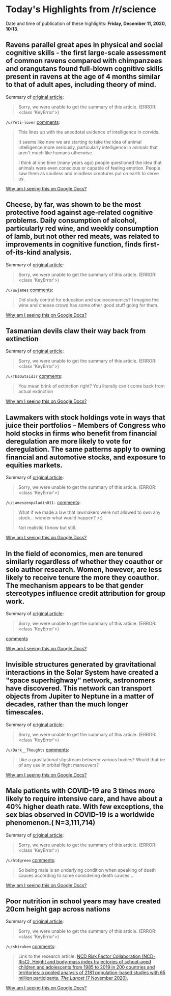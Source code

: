 # Today's Highlights from /r/science

Date and time of publication of these highlights: **Friday, December 11, 2020, 10:13**.

## Ravens parallel great apes in physical and social cognitive skills - the first large-scale assessment of common ravens compared with chimpanzees and orangutans found full-blown cognitive skills present in ravens at the age of 4 months similar to that of adult apes, including theory of mind.

Summary of [original article](https://www.nature.com/articles/s41598-020-77060-8):

> Sorry, we were unable to get the summary of this article. (ERROR: <class 'KeyError'>)

`/u/Yeti-lover` [comments](https://www.reddit.com/r/science/comments/kb1b8e/ravens_parallel_great_apes_in_physical_and_social/):

> This lines up with the anecdotal evidence of intelligence in corvids.
> 
> It seems like now we are starting to take the idea of animal intelligence more seriously, particularly intelligence in animals that aren't much like humans otherwise. 
> 
> I think at one time (many years ago) people questioned the idea that animals were even conscious or capable of feeling emotion. People saw them as soulless and mindless creatures put on earth to serve us.

[Why am I seeing this on Google Docs?](https://docs.google.com/document/d/1Dc6We63vOXIZsc0op-Bt4abqkYjXzOigalQqFxmvvbM/edit?usp=sharing)

## Cheese, by far, was shown to be the most protective food against age-related cognitive problems. Daily consumption of alcohol, particularly red wine, and weekly consumption of lamb, but not other red meats, was related to improvements in cognitive function, finds first-of-its-kind analysis.

Summary of [original article](https://www.research.iastate.edu/news/isu-study-indicates-diet-may-help-reduce-cognitive-decline/):

> Sorry, we were unable to get the summary of this article. (ERROR: <class 'KeyError'>)

`/u/uwjames` [comments](https://www.reddit.com/r/science/comments/kavfmr/cheese_by_far_was_shown_to_be_the_most_protective/):

> Did study control for education and socioeconomics? I imagine the wine and cheese crowd has some other good stuff going for them.

[Why am I seeing this on Google Docs?](https://docs.google.com/document/d/1Dc6We63vOXIZsc0op-Bt4abqkYjXzOigalQqFxmvvbM/edit?usp=sharing)

## Tasmanian devils claw their way back from extinction

Summary of [original article](https://www.sciencemag.org/news/2020/12/tasmanian-devils-claw-their-way-back-extinction):

> Sorry, we were unable to get the summary of this article. (ERROR: <class 'KeyError'>)

`/u/Th3Outsid3r` [comments](https://www.reddit.com/r/science/comments/kazq8t/tasmanian_devils_claw_their_way_back_from/):

> You mean brink of extinction right? You literally can't come back from actual extinction

[Why am I seeing this on Google Docs?](https://docs.google.com/document/d/1Dc6We63vOXIZsc0op-Bt4abqkYjXzOigalQqFxmvvbM/edit?usp=sharing)

## Lawmakers with stock holdings vote in ways that juice their portfolios – Members of Congress who hold stocks in firms who benefit from financial deregulation are more likely to vote for deregulation. The same patterns apply to owning financial and automotive stocks, and exposure to equities markets.

Summary of [original article](https://www.washingtonpost.com/business/2020/12/10/congress-votes-stock-portfolio/):

> Sorry, we were unable to get the summary of this article. (ERROR: <class 'KeyError'>)

`/u/jameszenpaladin011-` [comments](https://www.reddit.com/r/science/comments/kamdkb/lawmakers_with_stock_holdings_vote_in_ways_that/):

> What if we made a law that lawmakers were not allowed to own any stock... wonder what would happen?  >:)
> 
> Not realistic I know but still.

[Why am I seeing this on Google Docs?](https://docs.google.com/document/d/1Dc6We63vOXIZsc0op-Bt4abqkYjXzOigalQqFxmvvbM/edit?usp=sharing)

## In the field of economics, men are tenured similarly regardless of whether they coauthor or solo author research. Women, however, are less likely to receive tenure the more they coauthor. The mechanism appears to be that gender stereotypes influence credit attribution for group work.

Summary of [original article](https://www.journals.uchicago.edu/doi/10.1086/711401):

> Sorry, we were unable to get the summary of this article. (ERROR: <class 'KeyError'>)

[comments](https://www.reddit.com/r/science/comments/kb24z7/in_the_field_of_economics_men_are_tenured/)

[Why am I seeing this on Google Docs?](https://docs.google.com/document/d/1Dc6We63vOXIZsc0op-Bt4abqkYjXzOigalQqFxmvvbM/edit?usp=sharing)

## Invisible structures generated by gravitational interactions in the Solar System have created a "space superhighway" network, astronomers have discovered. This network can transport objects from Jupiter to Neptune in a matter of decades, rather than the much longer timescales.

Summary of [original article](https://www.sciencealert.com/solar-system-arches-of-chaos-create-cosmic-fast-travel-superhighways):

> Sorry, we were unable to get the summary of this article. (ERROR: <class 'KeyError'>)

`/u/Dark__Thoughts` [comments](https://www.reddit.com/r/science/comments/kb5tq4/invisible_structures_generated_by_gravitational/):

> Like a gravitational slipstream between various bodies? Would that be of any use in orbital flight maneuvers?

[Why am I seeing this on Google Docs?](https://docs.google.com/document/d/1Dc6We63vOXIZsc0op-Bt4abqkYjXzOigalQqFxmvvbM/edit?usp=sharing)

## Male patients with COVID-19 are 3 times more likely to require intensive care, and have about a 40% higher death rate. With few exceptions, the sex bias observed in COVID-19 is a worldwide phenomenon.( N=3,111,714)

Summary of [original article](https://www.nature.com/articles/s41467-020-19741-6?utm_source=twitter&utm_medium=social&utm_content=organic&utm_campaign=NGMT_USG_JC01_GL_NRJournals):

> Sorry, we were unable to get the summary of this article. (ERROR: <class 'KeyError'>)

`/u/ht4green` [comments](https://www.reddit.com/r/science/comments/kb60tl/male_patients_with_covid19_are_3_times_more/):

> So being male is an underlying condition when speaking of death causes according to some considering death causes...

[Why am I seeing this on Google Docs?](https://docs.google.com/document/d/1Dc6We63vOXIZsc0op-Bt4abqkYjXzOigalQqFxmvvbM/edit?usp=sharing)

## Poor nutrition in school years may have created 20cm height gap across nations

Summary of [original article](https://www.imperial.ac.uk/news/207893/poor-nutrition-school-years-have-created/):

> Sorry, we were unable to get the summary of this article. (ERROR: <class 'KeyError'>)

`/u/shiruken` [comments](https://www.reddit.com/r/science/comments/kai8kc/poor_nutrition_in_school_years_may_have_created/):

> Link to the research article: [NCD Risk Factor Collaboration (NCD-RisC), Height and body-mass index trajectories of school-aged children and adolescents from 1985 to 2019 in 200 countries and territories: a pooled analysis of 2181 population-based studies with 65 million participants, *The Lancet* (7 November 2020).](https://doi.org/10.1016/S0140-6736(20)31859-6)

[Why am I seeing this on Google Docs?](https://docs.google.com/document/d/1Dc6We63vOXIZsc0op-Bt4abqkYjXzOigalQqFxmvvbM/edit?usp=sharing)

